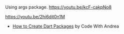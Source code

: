 Using args package.
https://youtu.be/kcF-cakpNo8

https://youtu.be/2hi6dit0n1M


* [How to Create Dart Packages](https://www.youtube.com/watch?v=ZABb7PTkT58) by Code With Andrea
